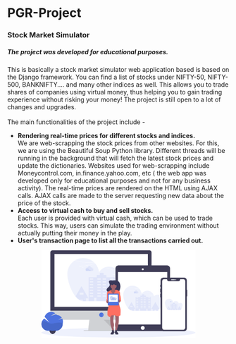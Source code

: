 # PGR-Project
<h3><b>Stock Market Simulator</b></h3>
<h5><b>The project was developed for educational purposes.</b></h5>
This is basically a stock market simulator web application based is based on the Django framework. You can find a list of stocks under NIFTY-50, NIFTY-500, BANKNIFTY.... and many other indices as well. This allows you to trade shares of companies using virtual money, thus helping you to gain trading experience without risking your money! The project is still open to a lot of changes and upgrades.<br><br>
The main functionalities of the project include - 
<ul>
  <li><b>Rendering real-time prices for different stocks and indices.</b></li>
    We are web-scrapping the stock prices from other websites. For this, we are using the Beautiful Soup Python library. Different threads will be running in the background that will fetch the latest stock prices and update the dictionaries. Websites used for web-scrapping include Moneycontrol.com, in.finance.yahoo.com, etc ( the web app was developed only for educational purposes and not for any business activity). The real-time prices are rendered on the HTML using AJAX calls. AJAX calls are made to the server requesting new data about the price of the stock.
  
  <li><b>Access to virtual cash to buy and sell stocks.</b></li>
  Each user is provided with virtual cash, which can be used to trade stocks. This way, users can simulate the trading environment without actually putting their money in the play.
  
  <li><b>User's transaction page to list all the transactions carried out.</b></li>
</ul>
<p align="center">
  <img src="asset/img/undraw_posting_photo.svg" width="350" title="hover text">
</p>
